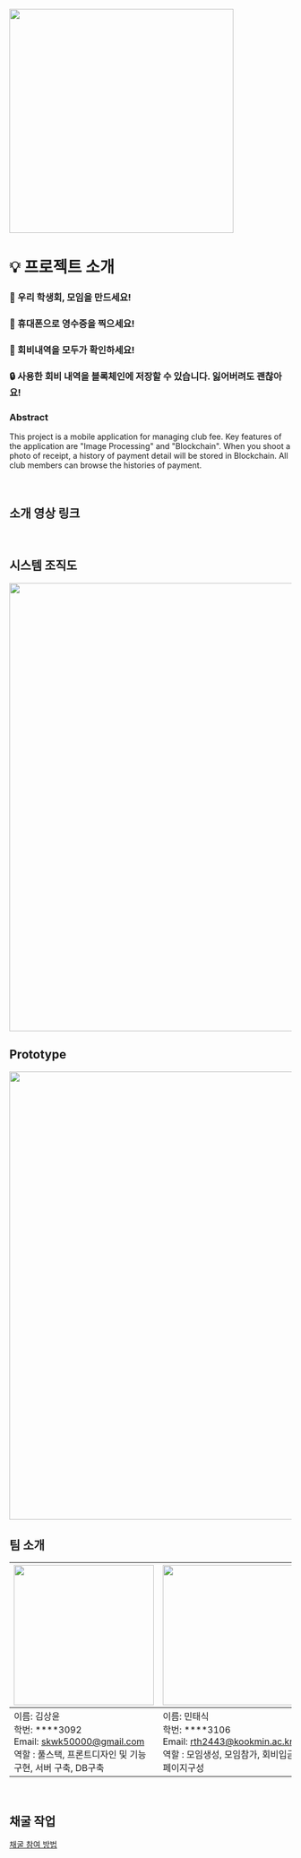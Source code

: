 </br>

<img src="https://user-images.githubusercontent.com/24891555/166401824-f2359a8c-6d8a-45f3-b7a3-0979e2cfa09c.png" width=400>

</br>

# 💡 프로젝트 소개

### 👥 우리 학생회, 모임을 만드세요!

### 🧾 휴대폰으로 영수증을 찍으세요!

### 👀 회비내역을 모두가 확인하세요!

### 🔒 사용한 회비 내역을 블록체인에 저장할 수 있습니다. 잃어버려도 괜찮아요!

### Abstract

This project is a mobile application for managing club fee. Key features of the application are "Image Processing" and "Blockchain".
When you shoot a photo of receipt, a history of payment detail will be stored in Blockchain.
All club members can browse the histories of payment.

</br>

## 소개 영상 링크

</br>

## 시스템 조직도
<img src="https://user-images.githubusercontent.com/24891555/168531064-df515b6c-813e-4606-9769-42dca069dc2e.jpg" width=800 >



</br>

## Prototype
<img src="https://user-images.githubusercontent.com/24891555/165309468-fce96b5d-7186-4d5c-b60a-f6c5caa775b5.PNG" width=800>


</br>

## 팀 소개


|<img src="https://ifh.cc/g/J9csdn.jpg" width="250" height="250">|<img src="https://user-images.githubusercontent.com/24891555/160340738-9ab2ce92-001f-44a6-a4cf-e6c6597be2b4.jpeg" width="250">|<img src="https://user-images.githubusercontent.com/24891555/160343995-d313df3f-b252-4271-800e-4ff67111336f.jpg" width="250">|
|:--|:--|:--|
|이름: 김상윤 </br> 학번: ****3092 </br> Email: skwk50000@gmail.com </br> 역할 : 풀스택, 프론트디자인 및 기능구현, 서버 구축, DB구축|이름: 민태식 </br> 학번: ****3106 </br> Email: rth2443@kookmin.ac.kr </br> 역할 : 모임생성, 모임참가, 회비입금 페이지구성|이름: 안성열 </br> 학번: ****3121 </br> Email: zxcv123594@gmail.com </br> 역할 : 블록체인, 서버, AWS|

</br>

## 채굴 작업
[채굴 참여 방법](https://github.com/kookmin-sw/capstone-2022-03/blob/master/mineTutorial.md)

</br>


